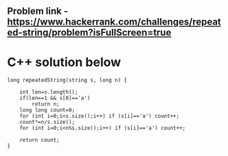 ## Problem link - https://www.hackerrank.com/challenges/repeated-string/problem?isFullScreen=true
# C++ solution below
```
long repeatedString(string s, long n) {

    int len=s.length();
    if(len==1 && s[0]=='a')
        return n;
    long long count=0;
    for (int i=0;i<s.size();i++) if (s[i]=='a') count++;
    count*=n/s.size();
    for (int i=0;i<n%s.size();i++) if (s[i]=='a') count++;
    
    return count;
}
```
